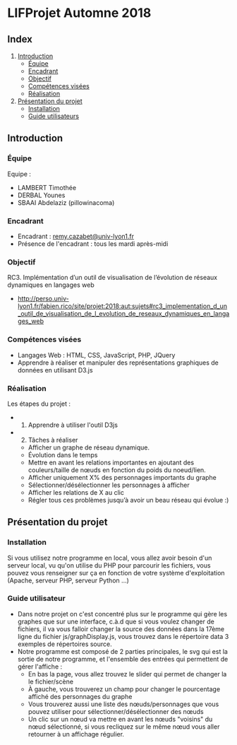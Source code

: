 # LIFProjet Automne 2018

## Index

1. [Introduction](#introduction)
    * [Équipe](#equipe)
    * [Encadrant](#encadrant)
    * [Objectif](#objectif)
    * [Compétences visées](#competences-visees)
    * [Réalisation](#realisation)
1. [Présentation du projet](#presentation-du-projet)
    * [Installation](#installation)
    * [Guide utilisateurs](#guide-utilisateur)

<a name="introduction"></a>
## Introduction


[//]: # "{{{"

<a name="equipe"></a>
### Équipe

Equipe :
- LAMBERT Timothée
- DERBAL Younes
- SBAAI Abdelaziz (pillowinacoma)


<a name="encadrant"></a>
### Encadrant

- Encadrant : remy.cazabet@univ-lyon1.fr
- Présence de l'encadrant : tous les mardi après-midi

<a name="objectif"></a>
### Objectif

RC3. Implémentation d’un outil de visualisation de l’évolution de réseaux dynamiques en langages web
- http://perso.univ-lyon1.fr/fabien.rico/site/projet:2018:aut:sujets#rc3_implementation_d_un_outil_de_visualisation_de_l_evolution_de_reseaux_dynamiques_en_langages_web


<a name="competences-visees"></a>
### Compétences visées

- Langages Web : HTML, CSS, JavaScript, PHP, JQuery
- Apprendre à réaliser et manipuler des représentations graphiques de données en utilisant D3.js


<a name="realisation"></a>
### Réalisation

Les étapes du projet :
- 1) Apprendre à utiliser l'outil D3js

- 2) Tâches à réaliser
    - Afficher un graphe de réseau dynamique.
    - Évolution dans le temps
    - Mettre en avant les relations importantes en ajoutant des couleurs/taille de nœuds en fonction du poids du noeud/lien.
    - Afficher uniquement X% des personnages importants du graphe
    - Sélectionner/désélectionner les personnages à afficher
    - Afficher les relations de X au clic
    - Régler tous ces problèmes jusqu’à avoir un beau réseau qui évolue :)


[//]: # "}}}"



<a name="presentation-du-projet"></a>
## Présentation du projet


[//]: # "{{{"

<a name="installation"></a>
### Installation

Si vous utilisez notre programme en local, vous allez avoir besoin d'un serveur local, vu qu'on utilise du PHP pour parcourir les fichiers, vous pouvez vous renseigner sur ça en fonction de votre système d'exploitation (Apache, serveur PHP, serveur Python ...)

<a name="guide-utilisateurs"></a>
### Guide utilisateur


  - Dans notre projet on c'est concentré plus sur le programme qui gère les graphes que sur une interface, c.à.d que si vous voulez changer de fichiers, il va vous falloir changer la source des données dans la 17ème ligne du fichier js/graphDisplay.js, vous trouvez dans le répertoire data 3 exemples de répertoires source.
  - Notre programme est composé de 2 parties principales, le svg qui est la sortie de notre programme, et l'ensemble des entrées qui permettent de gérer l'affiche :
      + En bas la page, vous allez trouvez le slider qui permet de changer la le fichier/scène
      + À gauche, vous trouverez un champ pour changer le pourcentage affiché des personnages du graphe
      + Vous trouverez aussi une liste des nœuds/personnages que vous pouvez utiliser pour sélectionner/désélectionner des nœuds
      + Un clic sur un nœud va mettre en avant les nœuds "voisins" du nœud sélectionné, si vous recliquez sur le même nœud vous aller retourner à un affichage régulier.




[//]: # "}}}"
